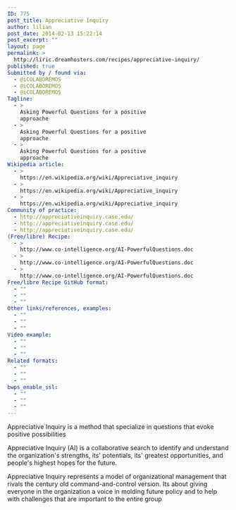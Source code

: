 ```yaml
---
ID: 775
post_title: Appreciative Inquiry
author: lilian
post_date: 2014-02-13 15:22:14
post_excerpt: ""
layout: page
permalink: >
  http://liric.dreamhosters.com/recipes/appreciative-inquiry/
published: true
Submitted by / found via:
  - @iCOLABOREMOS
  - @iCOLABOREMOS
  - @iCOLABOREMOS
Tagline:
  - >
    Asking Powerful Questions for a positive
    approache
  - >
    Asking Powerful Questions for a positive
    approache
  - >
    Asking Powerful Questions for a positive
    approache
Wikipedia article:
  - >
    https://en.wikipedia.org/wiki/Appreciative_inquiry
  - >
    https://en.wikipedia.org/wiki/Appreciative_inquiry
  - >
    https://en.wikipedia.org/wiki/Appreciative_inquiry
Community of practice:
  - http://appreciativeinquiry.case.edu/
  - http://appreciativeinquiry.case.edu/
  - http://appreciativeinquiry.case.edu/
(Free/libre) Recipe:
  - >
    http://www.co-intelligence.org/AI-PowerfulQuestions.doc
  - >
    http://www.co-intelligence.org/AI-PowerfulQuestions.doc
  - >
    http://www.co-intelligence.org/AI-PowerfulQuestions.doc
Free/libre Recipe GitHub format:
  - ""
  - ""
  - ""
Other links/references, examples:
  - ""
  - ""
  - ""
Video example:
  - ""
  - ""
  - ""
Related formats:
  - ""
  - ""
  - ""
bwps_enable_ssl:
  - ""
  - ""
  - ""
---
```

Appreciative Inquiry is a method that specialize in questions that evoke positive possibilities

Appreciative Inquiry (AI) is a collaborative search to identify and understand the organization's strengths, its' potentials, its'
greatest opportunities, and people's highest hopes for the future.

Appreciative Inquiry represents a model of organizational management that rivals the century old command-and-control
version. Its about giving everyone in the organization a voice in molding future policy and to help with challenges that are
important to the entire group